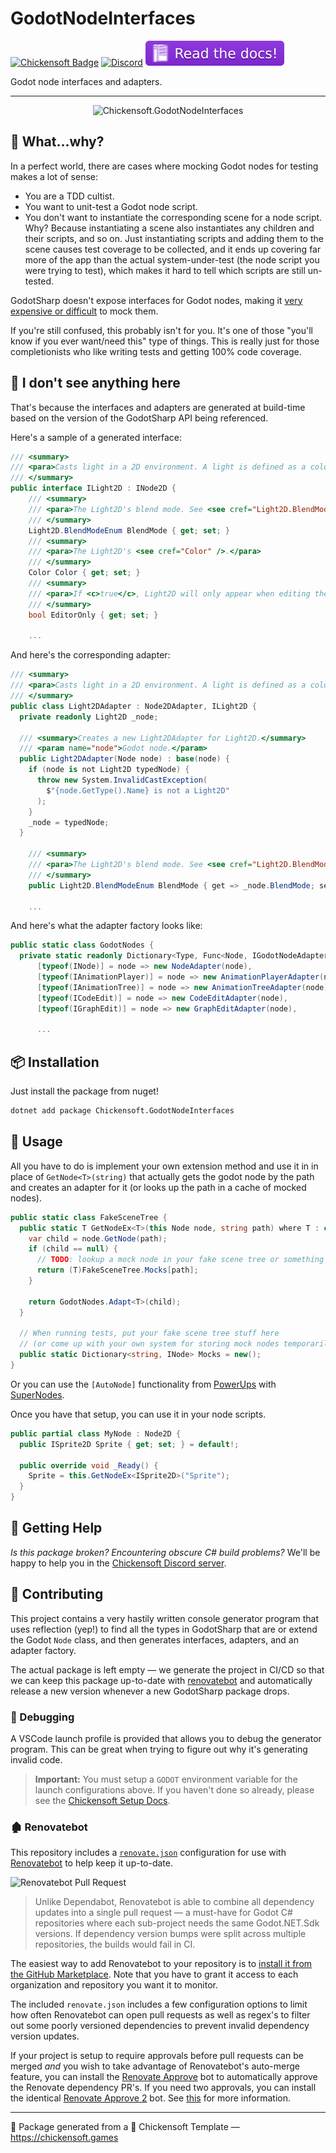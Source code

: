 # GodotNodeInterfaces

[![Chickensoft Badge][chickensoft-badge]][chickensoft-website] [![Discord][discord-badge]][discord] [![Read the docs][read-the-docs-badge]][docs]

Godot node interfaces and adapters.

---

<p align="center">
<img alt="Chickensoft.GodotNodeInterfaces" src="Chickensoft.GodotNodeInterfaces/icon.png" width="200">
</p>

## 🤔 What...why?

In a perfect world, there are cases where mocking Godot nodes for testing makes a lot of sense:

- You are a TDD cultist.
- You want to unit-test a Godot node script.
- You don't want to instantiate the corresponding scene for a node script. Why? Because instantiating a scene also instantiates any children and their scripts, and so on. Just instantiating scripts and adding them to the scene causes test coverage to be collected, and it ends up covering far more of the app than the actual system-under-test (the node script you were trying to test), which makes it hard to tell which scripts are still un-tested.

GodotSharp doesn't expose interfaces for Godot nodes, making it [very expensive or difficult][expensive-toys] to mock them.

If you're still confused, this probably isn't for you. It's one of those "you'll know if you ever want/need this" type of things. This is really just for those completionists who like writing tests and getting 100% code coverage.

## 🧐 I don't see anything here

That's because the interfaces and adapters are generated at build-time based on the version of the GodotSharp API being referenced.

Here's a sample of a generated interface:

```csharp
/// <summary>
/// <para>Casts light in a 2D environment. A light is defined as a color, an energy value, a mode (see constants), and various other parameters (range and shadows-related).</para>
/// </summary>
public interface ILight2D : INode2D {
    /// <summary>
    /// <para>The Light2D's blend mode. See <see cref="Light2D.BlendModeEnum" /> constants for values.</para>
    /// </summary>
    Light2D.BlendModeEnum BlendMode { get; set; }
    /// <summary>
    /// <para>The Light2D's <see cref="Color" />.</para>
    /// </summary>
    Color Color { get; set; }
    /// <summary>
    /// <para>If <c>true</c>, Light2D will only appear when editing the scene.</para>
    /// </summary>
    bool EditorOnly { get; set; }

    ...
```

And here's the corresponding adapter:

```csharp
/// <summary>
/// <para>Casts light in a 2D environment. A light is defined as a color, an energy value, a mode (see constants), and various other parameters (range and shadows-related).</para>
/// </summary>
public class Light2DAdapter : Node2DAdapter, ILight2D {
  private readonly Light2D _node;

  /// <summary>Creates a new Light2DAdapter for Light2D.</summary>
  /// <param name="node">Godot node.</param>
  public Light2DAdapter(Node node) : base(node) {
    if (node is not Light2D typedNode) {
      throw new System.InvalidCastException(
        $"{node.GetType().Name} is not a Light2D"
      );
    }
    _node = typedNode;
  }

    /// <summary>
    /// <para>The Light2D's blend mode. See <see cref="Light2D.BlendModeEnum" /> constants for values.</para>
    /// </summary>
    public Light2D.BlendModeEnum BlendMode { get => _node.BlendMode; set => _node.BlendMode = value; }

    ...
```

And here's what the adapter factory looks like:

```csharp
public static class GodotNodes {
  private static readonly Dictionary<Type, Func<Node, IGodotNodeAdapter>> _adapters = new() {
      [typeof(INode)] = node => new NodeAdapter(node),
      [typeof(IAnimationPlayer)] = node => new AnimationPlayerAdapter(node),
      [typeof(IAnimationTree)] = node => new AnimationTreeAdapter(node),
      [typeof(ICodeEdit)] = node => new CodeEditAdapter(node),
      [typeof(IGraphEdit)] = node => new GraphEditAdapter(node),

      ...
```

## 📦 Installation

Just install the package from nuget!

```sh
dotnet add package Chickensoft.GodotNodeInterfaces 
```

## 📖 Usage

All you have to do is implement your own extension method and use it in in place of `GetNode<T>(string)` that actually gets the godot node by the path and creates an adapter for it (or looks up the path in a cache of mocked nodes).

```csharp
public static class FakeSceneTree {
  public static T GetNodeEx<T>(this Node node, string path) where T : class, INode {
    var child = node.GetNode(path);
    if (child == null) {
      // TODO: lookup a mock node in your fake scene tree or something
      return (T)FakeSceneTree.Mocks[path];
    }

    return GodotNodes.Adapt<T>(child);
  }

  // When running tests, put your fake scene tree stuff here
  // (or come up with your own system for storing mock nodes temporarily)
  public static Dictionary<string, INode> Mocks = new();
}
```

Or you can use the `[AutoNode]` functionality from [PowerUps] with [SuperNodes].

Once you have that setup, you can use it in your node scripts.

```csharp
public partial class MyNode : Node2D {
  public ISprite2D Sprite { get; set; } = default!;

  public override void _Ready() {
    Sprite = this.GetNodeEx<ISprite2D>("Sprite");
  }
}
```

## 💁 Getting Help

*Is this package broken? Encountering obscure C# build problems?* We'll be happy to help you in the [Chickensoft Discord server][discord].

## 💪 Contributing

This project contains a very hastily written console generator program that uses reflection (yep!) to find all the types in GodotSharp that are or extend the Godot `Node` class, and then generates interfaces, adapters, and an adapter factory.

The actual package is left empty — we generate the project in CI/CD so that we can keep this package up-to-date with [renovatebot] and automatically release a new version whenever a new GodotSharp package drops.

### 🐞 Debugging

A VSCode launch profile is provided that allows you to debug the generator program. This can be great when trying to figure out why it's generating invalid code.

> **Important:** You must setup a `GODOT` environment variable for the launch configurations above. If you haven't done so already, please see the [Chickensoft Setup Docs][setup-docs].

### 🏚 Renovatebot

This repository includes a [`renovate.json`](./renovate.json) configuration for use with [Renovatebot] to help keep it up-to-date.

![Renovatebot Pull Request](docs/renovatebot_pr.png)

> Unlike Dependabot, Renovatebot is able to combine all dependency updates into a single pull request — a must-have for Godot C# repositories where each sub-project needs the same Godot.NET.Sdk versions. If dependency version bumps were split across multiple repositories, the builds would fail in CI.

The easiest way to add Renovatebot to your repository is to [install it from the GitHub Marketplace][get-renovatebot]. Note that you have to grant it access to each organization and repository you want it to monitor.

The included `renovate.json` includes a few configuration options to limit how often Renovatebot can open pull requests as well as regex's to filter out some poorly versioned dependencies to prevent invalid dependency version updates.

If your project is setup to require approvals before pull requests can be merged *and* you wish to take advantage of Renovatebot's auto-merge feature, you can install the [Renovate Approve][renovate-approve] bot to automatically approve the Renovate dependency PR's. If you need two approvals, you can install the identical [Renovate Approve 2][renovate-approve-2] bot. See [this][about-renovate-approvals] for more information.

---

🐣 Package generated from a 🐤 Chickensoft Template — <https://chickensoft.games>

[chickensoft-badge]: https://raw.githubusercontent.com/chickensoft-games/chickensoft_site/main/static/img/badges/chickensoft_badge.svg
[chickensoft-website]: https://chickensoft.games
[discord-badge]: https://raw.githubusercontent.com/chickensoft-games/chickensoft_site/main/static/img/badges/discord_badge.svg
[discord]: https://discord.gg/gSjaPgMmYW
[read-the-docs-badge]: https://raw.githubusercontent.com/chickensoft-games/chickensoft_site/main/static/img/badges/read_the_docs_badge.svg
[docs]: https://chickensoft.games/docsickensoft%20Discord-%237289DA.svg?style=flat&logo=discord&logoColor=white

[setup-docs]: https://chickensoft.games/docs/setup
[Renovatebot]: https://www.mend.io/free-developer-tools/renovate/
[get-renovatebot]: https://github.com/apps/renovate
[renovate-approve]: https://github.com/apps/renovate-approve
[renovate-approve-2]: https://github.com/apps/renovate-approve-2
[about-renovate-approvals]: https://stackoverflow.com/a/66575885

[expensive-toys]: https://stackoverflow.com/questions/5556115/open-source-free-alternative-of-typemock-isolator

[PowerUps]: https://github.com/chickensoft-games/PowerUps
[SuperNodes]: https://github.com/chickensoft-games/SuperNodes
